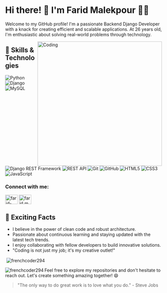 # Hi there! 👋 I'm Farid Malekpour 👨‍💻

Welcome to my GitHub profile! I'm a passionate Backend Django Developer with a knack for creating efficient and scalable applications. At 26 years old, I'm enthusiastic about solving real-world problems through technology.

<img align="right" alt="Coding" width="400" src="https://images.squarespace-cdn.com/content/v1/5769fc401b631bab1addb2ab/1541580611624-TE64QGKRJG8SWAIUS7NS/coding-freak.gif">


## 🔧 Skills & Technologies
![Python](https://img.shields.io/badge/Python-3776AB?style=for-the-badge&logo=python&logoColor=white)
![Django](https://img.shields.io/badge/Django-092E20?style=for-the-badge&logo=django&logoColor=white)
![MySQL](https://img.shields.io/badge/MySQL-4479A1?style=for-the-badge&logo=mysql&logoColor=white)
![Django REST Framework](https://img.shields.io/badge/Django_REST_Framework-092E20?style=for-the-badge&logo=django&logoColor=white)
![REST API](https://img.shields.io/badge/REST_API-005571?style=for-the-badge)
![Git](https://img.shields.io/badge/Git-F05032?style=for-the-badge&logo=git&logoColor=white)
![GitHub](https://img.shields.io/badge/GitHub-181717?style=for-the-badge&logo=github&logoColor=white)
![HTML5](https://img.shields.io/badge/HTML5-E34F26?style=for-the-badge&logo=html5&logoColor=white)
![CSS3](https://img.shields.io/badge/CSS3-1572B6?style=for-the-badge&logo=css3&logoColor=white)
![JavaScript](https://img.shields.io/badge/JavaScript-F7DF1E?style=for-the-badge&logo=javascript&logoColor=black)



<h3 align="left">Connect with me:</h3>
<p align="left">
<a href="https://linkedin.com/in/farid-malekpour" target="blank"><img align="center" src="https://raw.githubusercontent.com/rahuldkjain/github-profile-readme-generator/master/src/images/icons/Social/linked-in-alt.svg" alt="farid-malekpour" height="30" width="40" /></a>
<a href="https://instagram.com/farid.malekpour294" target="blank"><img align="center" src="https://raw.githubusercontent.com/rahuldkjain/github-profile-readme-generator/master/src/images/icons/Social/instagram.svg" alt="farid.malekpour294" height="30" width="40" /></a>
</p>

## 🚀 Exciting Facts
- I believe in the power of clean code and robust architecture.
- Passionate about continuous learning and staying updated with the latest tech trends.
- I enjoy collaborating with fellow developers to build innovative solutions.
- "Coding is not just my job; it's my creative outlet!"

<p>&nbsp;<img align="center" src="https://github-readme-streak-stats.herokuapp.com/?user=frenchcoder294&theme=dark" alt="frenchcoder294" /></p>

<p><img align="left" src="https://github-readme-stats.vercel.app/api/top-langs?username=frenchcoder294&show_icons=true&locale=en&layout=compact&theme=dark" alt="frenchcoder294" /></p>

Feel free to explore my repositories and don't hesitate to reach out. Let's create something amazing together! 😄

> "The only way to do great work is to love what you do." - Steve Jobs
